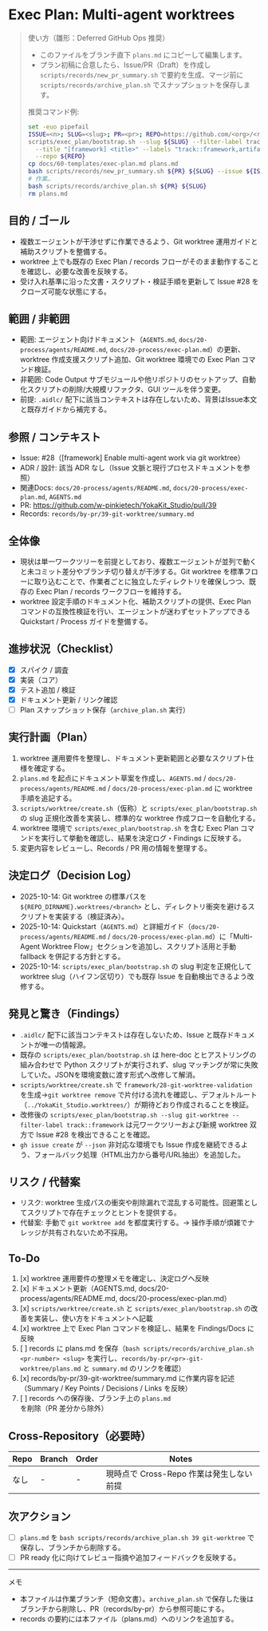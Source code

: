 # Exec Plan: Multi-agent worktrees

> 使い方（雛形：Deferred GitHub Ops 推奨）
> - このファイルをブランチ直下 `plans.md` にコピーして編集します。
> - プラン初稿に合意したら、Issue/PR（Draft）を作成し `scripts/records/new_pr_summary.sh` で要約を生成、マージ前に `scripts/records/archive_plan.sh` でスナップショットを保存します。
>
> 推奨コマンド例:
> ```bash
> set -euo pipefail
> ISSUE=<n>; SLUG=<slug>; PR=<pr>; REPO=https://github.com/<org>/<repo>; AUTHOR=@you
> scripts/exec_plan/bootstrap.sh --slug ${SLUG} --filter-label track::framework \
>   --title "[framework] <title>" --labels "track::framework,artifact::<type>,status::triage,lifecycle::draft" \
>   --repo ${REPO}
> cp docs/60-templates/exec-plan.md plans.md
> bash scripts/records/new_pr_summary.sh ${PR} ${SLUG} --issue ${ISSUE} --repo-url ${REPO} --author ${AUTHOR}
> # 作業…
> bash scripts/records/archive_plan.sh ${PR} ${SLUG}
> rm plans.md
> ```

## 目的 / ゴール
- 複数エージェントが干渉せずに作業できるよう、Git worktree 運用ガイドと補助スクリプトを整備する。
- worktree 上でも既存の Exec Plan / records フローがそのまま動作することを確認し、必要な改善を反映する。
- 受け入れ基準に沿った文書・スクリプト・検証手順を更新して Issue #28 をクローズ可能な状態にする。

## 範囲 / 非範囲
- 範囲: エージェント向けドキュメント（`AGENTS.md`, `docs/20-process/agents/README.md`, `docs/20-process/exec-plan.md`）の更新、worktree 作成支援スクリプト追加、Git worktree 環境での Exec Plan コマンド検証。
- 非範囲: Code Output サブモジュールや他リポジトリのセットアップ、自動化スクリプトの削除/大規模リファクタ、GUI ツールを伴う変更。
- 前提: `.aidlc/` 配下に該当コンテキストは存在しないため、背景はIssue本文と既存ガイドから補完する。

## 参照 / コンテキスト
- Issue: #28（[framework] Enable multi-agent work via git worktree）
- ADR / 設計: 該当 ADR なし（Issue 文脈と現行プロセスドキュメントを参照）
- 関連Docs: `docs/20-process/agents/README.md`, `docs/20-process/exec-plan.md`, `AGENTS.md`
- PR: https://github.com/w-pinkietech/YokaKit_Studio/pull/39
- Records: `records/by-pr/39-git-worktree/summary.md`

## 全体像
- 現状は単一ワークツリーを前提としており、複数エージェントが並列で動くと未コミット差分やブランチ切り替えが干渉する。Git worktree を標準フローに取り込むことで、作業者ごとに独立したディレクトリを確保しつつ、既存の Exec Plan / records ワークフローを維持する。
- worktree 設定手順のドキュメント化、補助スクリプトの提供、Exec Plan コマンドの互換性検証を行い、エージェントが迷わずセットアップできる Quickstart / Process ガイドを整備する。

## 進捗状況（Checklist）
- [x] スパイク / 調査
- [x] 実装（コア）
- [x] テスト追加 / 検証
- [x] ドキュメント更新 / リンク確認
- [ ] Plan スナップショット保存（`archive_plan.sh` 実行）

## 実行計画（Plan）
1. worktree 運用要件を整理し、ドキュメント更新範囲と必要なスクリプト仕様を確定する。
2. `plans.md` を起点にドキュメント草案を作成し、`AGENTS.md` / `docs/20-process/agents/README.md` / `docs/20-process/exec-plan.md` に worktree 手順を追記する。
3. `scripts/worktree/create.sh`（仮称）と `scripts/exec_plan/bootstrap.sh` の slug 正規化改善を実装し、標準的な worktree 作成フローを自動化する。
4. worktree 環境で `scripts/exec_plan/bootstrap.sh` を含む Exec Plan コマンドを実行して挙動を確認し、結果を決定ログ・Findings に反映する。
5. 変更内容をレビューし、Records / PR 用の情報を整理する。

## 決定ログ（Decision Log）
- 2025-10-14: Git worktree の標準パスを `${REPO_DIRNAME}.worktrees/<branch>` とし、ディレクトリ衝突を避けるスクリプトを実装する（検証済み）。
- 2025-10-14: Quickstart（`AGENTS.md`）と詳細ガイド（`docs/20-process/agents/README.md` / `docs/20-process/exec-plan.md`）に「Multi-Agent Worktree Flow」セクションを追加し、スクリプト活用と手動 fallback を併記する方針とする。
- 2025-10-14: `scripts/exec_plan/bootstrap.sh` の slug 判定を正規化して worktree slug（ハイフン区切り）でも既存 Issue を自動検出できるよう改修する。

## 発見と驚き（Findings）
- `.aidlc/` 配下に該当コンテキストは存在しないため、Issue と既存ドキュメントが唯一の情報源。
- 既存の `scripts/exec_plan/bootstrap.sh` は here-doc とヒアストリングの組み合わせで Python スクリプトが実行されず、slug マッチングが常に失敗していた。JSONを環境変数に渡す形式へ改修して解消。
- `scripts/worktree/create.sh` で `framework/28-git-worktree-validation` を生成→`git worktree remove` で片付ける流れを確認し、デフォルトルート（`../YokaKit_Studio.worktrees/`）が期待どおり作成されることを検証。
- 改修後の `scripts/exec_plan/bootstrap.sh --slug git-worktree --filter-label track::framework` は元ワークツリーおよび新規 worktree 双方で Issue #28 を検出できることを確認。
- `gh issue create` が `--json` 非対応な環境でも Issue 作成を継続できるよう、フォールバック処理（HTML出力から番号/URL抽出）を追加した。

## リスク / 代替案
- リスク: worktree 生成パスの衝突や削除漏れで混乱する可能性。回避策としてスクリプトで存在チェックとヒントを提供する。
- 代替案: 手動で `git worktree add` を都度実行する。→ 操作手順が煩雑でナレッジが共有されないため不採用。

## To-Do
1. [x] worktree 運用要件の整理メモを確定し、決定ログへ反映
2. [x] ドキュメント更新（AGENTS.md, docs/20-process/agents/README.md, docs/20-process/exec-plan.md）
3. [x] `scripts/worktree/create.sh` と `scripts/exec_plan/bootstrap.sh` の改善を実装し、使い方をドキュメントへ記載
4. [x] worktree 上で Exec Plan コマンドを検証し、結果を Findings/Docs に反映
5. [ ] records に plans.md を保存（`bash scripts/records/archive_plan.sh <pr-number> <slug>` を実行し、`records/by-pr/<pr>-git-worktree/plans.md` と `summary.md` のリンクを確認）
6. [x] records/by-pr/39-git-worktree/summary.md に作業内容を記述（Summary / Key Points / Decisions / Links を反映）
7. [ ] records への保存後、ブランチ上の `plans.md` を削除（PR 差分から除外）

## Cross-Repository（必要時）
| Repo | Branch | Order | Notes |
|------|--------|-------|-------|
| なし | - | - | 現時点で Cross-Repo 作業は発生しない前提 |

## 次アクション
- [ ] `plans.md` を `bash scripts/records/archive_plan.sh 39 git-worktree` で保存し、ブランチから削除する。
- [ ] PR ready 化に向けてレビュー指摘や追加フィードバックを反映する。

---
メモ
- 本ファイルは作業ブランチ（短命文書）。`archive_plan.sh` で保存した後はブランチから削除し、PR（records/by-pr）から参照可能にする。
- records の要約には本ファイル（plans.md）へのリンクを追加する。

